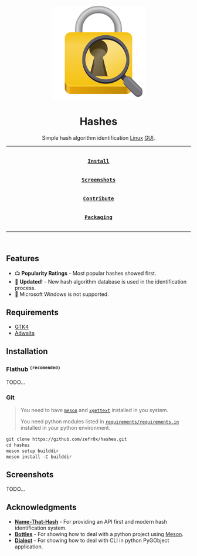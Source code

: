 <div align = center>

![Logo](data/icons/io.github.zefr0x.hashes.svg)

<h1>Hashes</h1>

Simple hash algorithm identification [Linux](https://en.wikipedia.org/wiki/Linux) [GUI](https://en.wikipedia.org/wiki/Graphical_user_interface).

---

[<kbd><br><b>Install</b><br><br></kbd>](#installation)
[<kbd><br><b>Screenshots</b><br><br></kbd>](#screenshots)
[<kbd><br><b>Contribute</b><br><br></kbd>](CONTRIBUTING.md)
[<kbd><br><b>Packaging</b><br><br></kbd>](PACKAGING.md)

---

<br>

</div>

## Features

- 📺 **Popularity Ratings** - Most popular hashes showed first.
- 👵 **Updated\!** - New hash algorithm database is used in the identification process.
- 🚫 Microsoft Windows is not supported.

## Requirements

- [GTK4](https://www.gtk.org/)
- [Adwaita](https://gitlab.gnome.org/GNOME/libadwaita/)

## Installation

### Flathub <sup>`(recomended)`</sup>

TODO...

### Git

> You need to have [`meson`](https://mesonbuild.com/) and [`xgettext`](https://www.gnu.org/software/gettext/) installed in you system.
>
> You need python modules listed in [`requirements/requirements.in`](requirements/requirements.in) installed in your python environment.

```shell
git clone https://github.com/zefr0x/hashes.git
cd hashes
meson setup builddir
meson install -C builddir
```

## Screenshots

TODO...

## Acknowledgments

- **[Name-That-Hash](https://github.com/HashPals/Name-That-Hash)** - For providing an API first and modern hash identification system.
- **[Bottles](https://github.com/bottlesdevs/Bottles)** - For showing how to deal with a python project using [Meson](https://mesonbuild.com/).
- **[Dialect](https://github.com/dialect-app/dialect)** - For showing how to deal with CLI in python PyGObject application.
